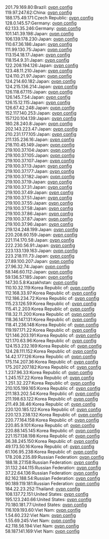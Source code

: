 201.79.169.80:Brazil: [ovpn config](vpn/201_79_169_80.ovpn)  
119.97.247.62:China: [ovpn config](vpn/119_97_247_62.ovpn)  
188.175.49.171:Czech Republic: [ovpn config](vpn/188_175_49_171.ovpn)  
128.0.145.57:Germany: [ovpn config](vpn/128_0_145_57.ovpn)  
62.133.35.246:Germany: [ovpn config](vpn/62_133_35_246.ovpn)  
101.141.39.198:Japan: [ovpn config](vpn/101_141_39_198.ovpn)  
106.139.178.230:Japan: [ovpn config](vpn/106_139_178_230.ovpn)  
110.67.36.186:Japan: [ovpn config](vpn/110_67_36_186.ovpn)  
111.99.130.75:Japan: [ovpn config](vpn/111_99_130_75.ovpn)  
113.154.18.17:Japan: [ovpn config](vpn/113_154_18_17.ovpn)  
118.154.9.31:Japan: [ovpn config](vpn/118_154_9_31.ovpn)  
122.208.194.126:Japan: [ovpn config](vpn/122_208_194_126.ovpn)  
123.48.11.210:Japan: [ovpn config](vpn/123_48_11_210.ovpn)  
124.110.21.97:Japan: [ovpn config](vpn/124_110_21_97.ovpn)  
124.214.60.182:Japan: [ovpn config](vpn/124_214_60_182.ovpn)  
124.215.136.214:Japan: [ovpn config](vpn/124_215_136_214.ovpn)  
126.118.67.115:Japan: [ovpn config](vpn/126_118_67_115.ovpn)  
126.145.7.54:Japan: [ovpn config](vpn/126_145_7_54.ovpn)  
126.15.12.115:Japan: [ovpn config](vpn/126_15_12_115.ovpn)  
126.67.42.248:Japan: [ovpn config](vpn/126_67_42_248.ovpn)  
152.117.140.253:Japan: [ovpn config](vpn/152_117_140_253.ovpn)  
157.120.104.139:Japan: [ovpn config](vpn/157_120_104_139.ovpn)  
180.28.240.8:Japan: [ovpn config](vpn/180_28_240_8.ovpn)  
202.143.223.47:Japan: [ovpn config](vpn/202_143_223_47.ovpn)  
210.231.177.105:Japan: [ovpn config](vpn/210_231_177_105.ovpn)  
211.135.236.16:Japan: [ovpn config](vpn/211_135_236_16.ovpn)  
218.110.45.149:Japan: [ovpn config](vpn/218_110_45_149.ovpn)  
219.100.37.104:Japan: [ovpn config](vpn/219_100_37_104.ovpn)  
219.100.37.105:Japan: [ovpn config](vpn/219_100_37_105.ovpn)  
219.100.37.107:Japan: [ovpn config](vpn/219_100_37_107.ovpn)  
219.100.37.13:Japan: [ovpn config](vpn/219_100_37_13.ovpn)  
219.100.37.177:Japan: [ovpn config](vpn/219_100_37_177.ovpn)  
219.100.37.182:Japan: [ovpn config](vpn/219_100_37_182.ovpn)  
219.100.37.19:Japan: [ovpn config](vpn/219_100_37_19.ovpn)  
219.100.37.31:Japan: [ovpn config](vpn/219_100_37_31.ovpn)  
219.100.37.49:Japan: [ovpn config](vpn/219_100_37_49.ovpn)  
219.100.37.51:Japan: [ovpn config](vpn/219_100_37_51.ovpn)  
219.100.37.55:Japan: [ovpn config](vpn/219_100_37_55.ovpn)  
219.100.37.58:Japan: [ovpn config](vpn/219_100_37_58.ovpn)  
219.100.37.86:Japan: [ovpn config](vpn/219_100_37_86.ovpn)  
219.100.37.87:Japan: [ovpn config](vpn/219_100_37_87.ovpn)  
219.100.37.96:Japan: [ovpn config](vpn/219_100_37_96.ovpn)  
219.124.248.199:Japan: [ovpn config](vpn/219_124_248_199.ovpn)  
220.208.60.159:Japan: [ovpn config](vpn/220_208_60_159.ovpn)  
221.114.170.58:Japan: [ovpn config](vpn/221_114_170_58.ovpn)  
222.230.56.91:Japan: [ovpn config](vpn/222_230_56_91.ovpn)  
223.133.139.163:Japan: [ovpn config](vpn/223_133_139_163.ovpn)  
223.218.111.73:Japan: [ovpn config](vpn/223_218_111_73.ovpn)  
27.89.100.207:Japan: [ovpn config](vpn/27_89_100_207.ovpn)  
27.96.32.74:Japan: [ovpn config](vpn/27_96_32_74.ovpn)  
58.146.60.112:Japan: [ovpn config](vpn/58_146_60_112.ovpn)  
59.136.57.185:Japan: [ovpn config](vpn/59_136_57_185.ovpn)  
147.30.5.8:Kazakhstan: [ovpn config](vpn/147_30_5_8.ovpn)  
110.10.32.119:Korea Republic of: [ovpn config](vpn/110_10_32_119.ovpn)  
112.168.33.97:Korea Republic of: [ovpn config](vpn/112_168_33_97.ovpn)  
112.186.234.72:Korea Republic of: [ovpn config](vpn/112_186_234_72.ovpn)  
115.23.126.59:Korea Republic of: [ovpn config](vpn/115_23_126_59.ovpn)  
115.41.2.203:Korea Republic of: [ovpn config](vpn/115_41_2_203.ovpn)  
118.32.11.200:Korea Republic of: [ovpn config](vpn/118_32_11_200.ovpn)  
118.36.147.131:Korea Republic of: [ovpn config](vpn/118_36_147_131.ovpn)  
118.41.236.148:Korea Republic of: [ovpn config](vpn/118_41_236_148.ovpn)  
119.197.171.22:Korea Republic of: [ovpn config](vpn/119_197_171_22.ovpn)  
121.146.203.191:Korea Republic of: [ovpn config](vpn/121_146_203_191.ovpn)  
121.170.63.96:Korea Republic of: [ovpn config](vpn/121_170_63_96.ovpn)  
124.153.232.169:Korea Republic of: [ovpn config](vpn/124_153_232_169.ovpn)  
124.28.111.152:Korea Republic of: [ovpn config](vpn/124_28_111_152.ovpn)  
14.42.177.126:Korea Republic of: [ovpn config](vpn/14_42_177_126.ovpn)  
175.114.207.36:Korea Republic of: [ovpn config](vpn/175_114_207_36.ovpn)  
175.207.207.182:Korea Republic of: [ovpn config](vpn/175_207_207_182.ovpn)  
1.237.96.33:Korea Republic of: [ovpn config](vpn/1_237_96_33.ovpn)  
1.245.157.22:Korea Republic of: [ovpn config](vpn/1_245_157_22.ovpn)  
1.251.32.227:Korea Republic of: [ovpn config](vpn/1_251_32_227.ovpn)  
210.105.199.165:Korea Republic of: [ovpn config](vpn/210_105_199_165.ovpn)  
211.183.202.54:Korea Republic of: [ovpn config](vpn/211_183_202_54.ovpn)  
211.198.63.122:Korea Republic of: [ovpn config](vpn/211_198_63_122.ovpn)  
211.49.38.46:Korea Republic of: [ovpn config](vpn/211_49_38_46.ovpn)  
220.120.185.122:Korea Republic of: [ovpn config](vpn/220_120_185_122.ovpn)  
220.123.238.132:Korea Republic of: [ovpn config](vpn/220_123_238_132.ovpn)  
220.77.164.158:Korea Republic of: [ovpn config](vpn/220_77_164_158.ovpn)  
220.85.9.101:Korea Republic of: [ovpn config](vpn/220_85_9_101.ovpn)  
220.88.145.145:Korea Republic of: [ovpn config](vpn/220_88_145_145.ovpn)  
221.157.138.198:Korea Republic of: [ovpn config](vpn/221_157_138_198.ovpn)  
36.38.245.150:Korea Republic of: [ovpn config](vpn/36_38_245_150.ovpn)  
49.173.50.16:Korea Republic of: [ovpn config](vpn/49_173_50_16.ovpn)  
61.106.95.238:Korea Republic of: [ovpn config](vpn/61_106_95_238.ovpn)  
178.208.235.89:Russian Federation: [ovpn config](vpn/178_208_235_89.ovpn)  
188.18.27.158:Russian Federation: [ovpn config](vpn/188_18_27_158.ovpn)  
31.132.244.115:Russian Federation: [ovpn config](vpn/31_132_244_115.ovpn)  
37.22.64.136:Russian Federation: [ovpn config](vpn/37_22_64_136.ovpn)  
82.162.188.54:Russian Federation: [ovpn config](vpn/82_162_188_54.ovpn)  
90.189.119.181:Russian Federation: [ovpn config](vpn/90_189_119_181.ovpn)  
184.22.23.252:Thailand: [ovpn config](vpn/184_22_23_252.ovpn)  
108.137.72.151:United States: [ovpn config](vpn/108_137_72_151.ovpn)  
195.123.240.66:United States: [ovpn config](vpn/195_123_240_66.ovpn)  
70.180.181.77:United States: [ovpn config](vpn/70_180_181_77.ovpn)  
116.109.193.60:Viet Nam: [ovpn config](vpn/116_109_193_60.ovpn)  
1.54.60.232:Viet Nam: [ovpn config](vpn/1_54_60_232.ovpn)  
1.55.69.245:Viet Nam: [ovpn config](vpn/1_55_69_245.ovpn)  
42.118.56.194:Viet Nam: [ovpn config](vpn/42_118_56_194.ovpn)  
58.187.141.169:Viet Nam: [ovpn config](vpn/58_187_141_169.ovpn)  
